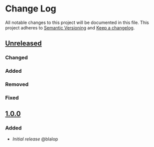 # Change Log

All notable changes to this project will be documented in this file.
This project adheres to [Semantic Versioning](http://semver.org/) and [Keep a changelog](https://github.com/olivierlacan/keep-a-changelog).

## [Unreleased](https://github.com/idealista/mockserver_role/tree/develop)
### Changed
### Added
### Removed
### Fixed

## [1.0.0](https://github.com/idealista/mockserver_role/tree/1.0.0)
### Added
- *Initial release* @blalop

